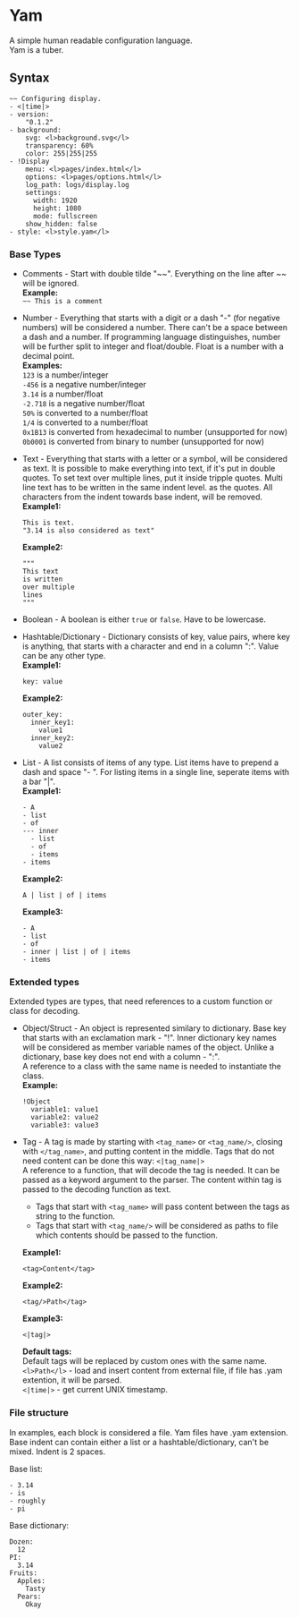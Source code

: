 # Yam
A simple human readable configuration language.  
Yam is a tuber.

## Syntax

```
~~ Configuring display.
- <|time|>
- version:
    "0.1.2"
- background:
    svg: <l>background.svg</l>
    transparency: 60%
    color: 255|255|255
- !Display
    menu: <l>pages/index.html</l>
    options: <l>pages/options.html</l>
    log_path: logs/display.log
    settings:
      width: 1920
      height: 1080
      mode: fullscreen
    show_hidden: false
- style: <l>style.yam</l>
```

### Base Types

- Comments - Start with double tilde "\~\~". Everything on the line after \~\~ will be ignored.  
    **Example:**  
    `~~ This is a comment`

- Number - Everything that starts with a digit or a dash "-" (for negative numbers)
    will be considered a number. There can't be a space between a dash and a number.
    If programming language distinguishes, number will be further split to integer
    and float/double. Float is a number with a decimal point.  
    **Examples:**  
    `123` is a number/integer  
    `-456` is a negative number/integer  
    `3.14` is a number/float  
    `-2.718` is a negative number/float  
    `50%` is converted to a number/float  
    `1/4` is  converted to a number/float  
    `0x1B13` is converted from hexadecimal to number  (unsupported for now)  
    `0b0001` is converted from binary to number  (unsupported for now)  

- Text - Everything that starts with a letter or a symbol, will be considered as text.
    It is possible to make everything into text, if it's put in double quotes.
    To set text over multiple lines, put it inside tripple quotes. Multi line text
    has to be written in the same indent level. as the quotes. All characters from the indent
    towards base indent, will be removed.  
    **Example1:**  
    ```
    This is text. 
    "3.14 is also considered as text"  
    ```
    **Example2:**
    ```
    """
    This text
    is written
    over multiple
    lines
    """
    ```

- Boolean - A boolean is either `true` or `false`. Have to be lowercase.

- Hashtable/Dictionary - Dictionary consists of key, value pairs, where key is
    anything, that starts with a character and end in a column ":".
    Value can be any other type.  
    **Example1:**  
    ```
    key: value
    ```
    **Example2:**  
    ```
    outer_key:
      inner_key1:
        value1
      inner_key2:
        value2
    ```

- List - A list consists of items of any type. List items have to prepend
    a dash and space "- ". For listing items in a single line, seperate items with a bar "|".  
    **Example1:**
    ```
    - A
    - list
    - of
    --- inner
      - list
      - of
      - items
    - items
    ```
    **Example2:**
    ```
    A | list | of | items
    ```
    **Example3:**
    ```
    - A
    - list
    - of
    - inner | list | of | items
    - items
    ```

### Extended types

Extended types are types, that need references to a custom function or class for decoding.

- Object/Struct - An object is represented similary to dictionary. Base key that starts
    with an exclamation mark - "!". Inner dictionary key names will be
    considered as member variable names of the object. Unlike a dictionary, base
    key does not end with a column - ":".  
    A reference to a class with the same name is needed to instantiate the class.  
    **Example:**
    ```
    !Object
      variable1: value1
      variable2: value2
      variable3: value3
    ```

- Tag - A tag is made by starting with `<tag_name>` or `<tag_name/>`, closing with `</tag_name>`,
    and putting content in the middle. Tags that do not need content can be
    done this way: `<|tag_name|>`  
    A reference to a function, that will decode the tag is needed. It can be
    passed as a keyword argument to the parser. The content within tag is passed
    to the decoding function as text.  
    - Tags that start with `<tag_name>` will pass content between the tags as string to the function.
    - Tags that start with `<tag_name/>` will be considered as paths to file which contents should be passed to the function.

    **Example1:**
    ```
    <tag>Content</tag>
    ```
    **Example2:**
    ```
    <tag/>Path</tag>
    ```
    **Example3:**
    ```
    <|tag|>
    ```
    **Default tags:**  
    Default tags will be replaced by custom ones with the same name.  
    `<l>Path</l>` - load and insert content from external file, if file has .yam extention, it will be parsed.  
    `<|time|>` - get current UNIX timestamp.


### File structure
In examples, each block is considered a file. Yam files have .yam extension.  
Base indent can contain either a list or a hashtable/dictionary, can't be mixed. Indent is 2 spaces.  

Base list:
```
- 3.14
- is
- roughly
- pi
```

Base dictionary:
```
Dozen:
  12
PI:
  3.14
Fruits:
  Apples:
    Tasty
  Pears:
    Okay
```

